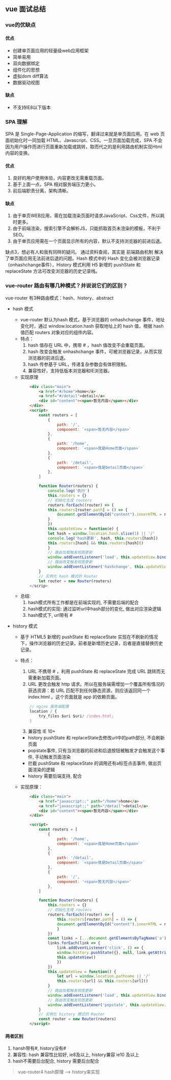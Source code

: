 ## vue 面试总结

### vue的优缺点
#### 优点
- 创建单页面应用的轻量级web应用框架
- 简单易用
- 双向数据绑定
- 组件化的思想
- 虚拟dom diff算法
- 数据驱动视图

#### 缺点
- 不支持IE8以下版本

### SPA 理解
SPA 是 Single-Page-Application 的缩写，翻译过来就是单页面应用。在 web 页面初始化时一同加载 HTML、Javascript、CSS。一旦页面加载完成，SPA 不会因为用户操作而进行页面重新加载或跳转，取而代之的是利用路由机制实现Html 内容的变换。

#### 优点
1. 良好的用户使用体验，内容更改无需重载页面。
2. 基于上面一点，SPA 相对服务端压力更小。
3. 前后端职责分离，架构清晰。

#### 缺点
1. 由于单页WEB应用，需在加载渲染页面时请求JavaScript、Css文件，所以耗时更多。
2. 由于前端渲染，搜索引擎不会解析JS，只能抓取首页未渲染的模板，不利于SEO。
3. 由于单页应用需在一个页面显示所有的内容，默认不支持浏览器的前进后退。

缺点3，想必有人和我有同样的疑问。
通过资料查阅，其实是 前端路由机制 解决了单页面应用无法前进后退的问题。Hash 模式中的 Hash 变化会被浏览器记录（onhashchange事件），History 模式利用 H5 新增的 pushState 和 replaceState 方法可改变浏览器的历史记录栈。

### vue-router 路由有哪几种模式？并说说它们的区别？
vue-router 有3种路由模式：hash、history、abstract
- hash 模式
    - vue-router 默认为hash 模式，基于浏览器的 onhashchange 事件，地址变化时，通过 window.location.hash 获取地址上的 hash 值，根据 hash 值匹配 routers 对象对应的组件内容。
    - 特点：
        1. hash 值存在 URL 中，携带 # ，hash 值改变不会重载页面。
        2. hash 改变会触发 onhashchange 事件，可被浏览器记录，从而实现浏览器的前进后退。
        3. hash 传参基于 URL，传递复杂参数会有体积限制。
        4. 兼容性好，支持低版本浏览器和IE浏览器。
    - 实现原理
        ```html
            <div class="main">
                <a href="#/home">home</a>
                <a href="#/detail">detail</a>
                <div id="content"><span>暂无内容</span></div>
            </div>
            <script>
                const routers = [
                    {
                        path: '/',
                        component: `<span>暂无内容</span>`
                    },
                    {
                        path: '/home',
                        component: `<span>我是Home页面</span>`
                    }, 
                    {
                        path: '/detail',
                        component: `<span>我是Detail页面</span>`
                    },
                ]

                function Router(routers) {
                    console.log('执行')
                    this.routers = {}
                    // 初始化生成 routers
                    routers.forEach((router) => {
                    this.routers[router.path] = () => {
                        document.getElementById("content").innerHTML = router.component;
                    }
                    })  
                    this.updateView = function(e) {
                    let hash = window.location.hash.slice(1) || '/'
                    console.log('hash更新', hash, this.routers[hash])
                    this.routers[hash] && this.routers[hash]()
                    }
                    // 路由加载触发视图更新
                    window.addEventListener('load', this.updateView.bind(this))
                    // 路由改变触发视图更新
                    window.addEventListener('hashchange', this.updateView.bind(this))
                }
                // 实例化 hash 模式的 Router
                let router = new Router(routers) 
            </scrip>
        ```
    - 总结: 
        1. hash模式所有工作都是在前端实现的, 不需要后端的配合
        2. hash模式的实现: 通过监听url中hash部分的变化, 做出对应渲染逻辑
        3. hash模式下, url带有 #

- history 模式
    - 基于 HTML5 新增的 pushState 和 replaceState 实现在不刷新的情况下，操作浏览器的历史记录。前者是新增历史记录，后者是直接替换历史记录。
    - 特点：
        1. URL 不携带 # ，利用 pushState 和 replaceState 完成 URL 跳转而无需重新加载页面。
        2. URL 更改会触发 http 请求。所以在服务端需增加一个覆盖所有情况的获选资源：若 URL 匹配不到任何静态资源，则应该返回同一个 index.html 。这个页面就是 app 的依赖页面。
        ```js
            // nginx 服务端配置
            location / {
                try_files $uri $uri/ /index.html;
            }
        ```
        3. 兼容性 IE 10+

        - history pushState 和 replaceState去修改url中的path部分, 不会刷新页面
        - popstate事件, 只有当浏览器的前进和后退按钮被触发才会触发这个事件, 手动触发页面渲染
        - 拦截 pushState 和 replaceState 的调用还有a标签点击事件, 做出页面渲染的逻辑
        - history 需要后端支持, 配合

    - 实现原理：
        ```html
            <div class="main">
                <a href="javascript:;" path="/home">home</a>
                <a href="javascript:;" path="/detail">detail</a>
                <div id="content"><span>暂无内容</span></div>
            </div>

            <script>
                const routers = [
                    {
                        path: '/home',
                        component: `<span>我是Home页面</span>`
                    }, 
                    {
                        path: '/detail',
                        component: `<span>我是Detail页面</span>`
                    }, 
                    {
                        path: '/',
                        component: '<span>暂无内容</span>'
                    },
                ]

                function Router(routers) {
                    this.routers = {}
                    // 初始化生成 routers
                    routers.forEach((router) => {
                        this.routers[router.path] = () => {
                        document.getElementById("content").innerHTML = router.component;
                        }
                    })
                    const links = [...document.getElementsByTagName('a')]
                    links.forEach(link => {
                        link.addEventListener('click', () => {
                        window.history.pushState({}, null, link.getAttribute('path'))
                        this.updateView()
                        })
                    })
                    this.updateView = function() {
                        let url = window.location.pathname || '/'
                        this.routers[url] && this.routers[url]()
                    }
                    // 路由加载触发视图更新
                    window.addEventListener('load', this.updateView.bind(this))
                    // 路由改变触发视图更新
                    window.addEventListener('popstate', this.updateView.bind(this))
                }
                // 实例化 history 模式的 Router
                const router = new Router(routers)
            </script>

        ```

#### 两者区别

1. hansh带有#, history没有#
2. 兼容性: hash 兼容性比较好, ie8及以上, history兼容 ie10 及以上
3. hash不需要后台配合, history 需要后台配合

> vue-router4 hash原理 --> history来实现
